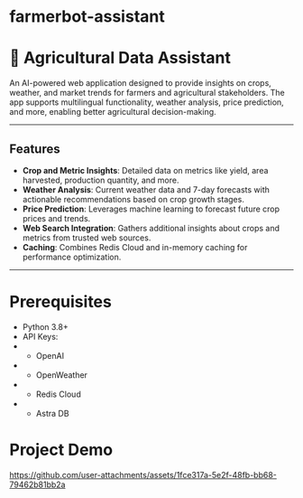 # farmerbot-assistant

# 🌾 Agricultural Data Assistant

An AI-powered web application designed to provide insights on crops, weather, and market trends for farmers and agricultural stakeholders. The app supports multilingual functionality, weather analysis, price prediction, and more, enabling better agricultural decision-making.

---

## Features

- **Crop and Metric Insights**: Detailed data on metrics like yield, area harvested, production quantity, and more.
- **Weather Analysis**: Current weather data and 7-day forecasts with actionable recommendations based on crop growth stages.
- **Price Prediction**: Leverages machine learning to forecast future crop prices and trends.
- **Web Search Integration**: Gathers additional insights about crops and metrics from trusted web sources.
- **Caching**: Combines Redis Cloud and in-memory caching for performance optimization.

---

# Prerequisites

- Python 3.8+
- API Keys:
- - OpenAI
- - OpenWeather
- - Redis Cloud
- - Astra DB

# Project Demo
https://github.com/user-attachments/assets/1fce317a-5e2f-48fb-bb68-79462b81bb2a


